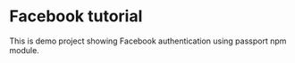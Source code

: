 # Facebook tutorial

This is demo project showing Facebook authentication using passport npm module.